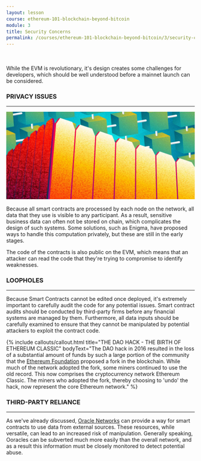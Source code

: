 ```yaml
---
layout: lesson
course: ethereum-101-blockchain-beyond-bitcoin
module: 3
title: Security Concerns
permalink: /courses/ethereum-101-blockchain-beyond-bitcoin/3/security-concerns/
---
```

<br>
<br>
<span class="openingParagraph">
While the EVM is revolutionary, it's design creates some challenges for developers, which should be well understood before a mainnet launch can be considered. </span>

<h3>PRIVACY ISSUES</h3>

<hr />

<img src="/assets/img/courses/ethereum-101/00_PrivateBC-01.jpg" alt="A fence protectig a blockchain network" title="Privacy"/>

<span >Because all smart contracts are processed by each node on the network, all data that they use is visible to any participant. As a result, sensitive business data can often not be stored on chain, which complicates the design of such systems. Some solutions, such as Enigma, have proposed ways to handle this computation privately, but these are still in the early stages. </span>

<span >The code of the contracts is also public on the EVM, which means that an attacker can read the code that they're trying to compromise to identify weaknesses.</span>

<h3>LOOPHOLES</h3>

<hr />

<span >Because Smart Contracts cannot be edited once deployed, it's extremely important to carefully audit the code for any potential issues. Smart contract audits should be conducted by third-party firms before any financial systems are managed by them. Furthermore, all data inputs should be carefully examined to ensure that they cannot be manipulated by potential attackers to exploit the contract code.</span>

{% include callouts/callout.html
    title="THE DAO HACK - THE BIRTH OF ETHEREUM CLASSIC"
    bodyText="The DAO hack in 2016 resulted in the loss of a substantial amount of funds by such a large portion of the community that the <a href='https://www.ethereum.org/'>Ethereum Foundation</a> proposed a fork in the blockchain. While much of the network adopted the fork, some miners continued to use the old record. This now comprises the cryptocurrency network Ethereum Classic. The miners who adopted the fork, thereby choosing to 'undo' the hack, now represent the core Ethereum network."
%}

<h3>THIRD-PARTY RELIANCE</h3>

<hr />

<span >As we've already discussed, </span><a href="https://docs.google.com/document/d/1QYr8pCIOhs9Lb7N1VUUlByFnYg1T6V7zuihBKb-f4lM/edit#oracle%20networks"><span >Oracle Networks</span></a><span > can provide a way for smart contracts to use data from external sources. These resources, while versatile, can lead to an increased risk of manipulation. Generally speaking, Ooracles can be subverted much more easily than the overall network, and as a result this information must be closely monitored to detect potential abuse. </span>
